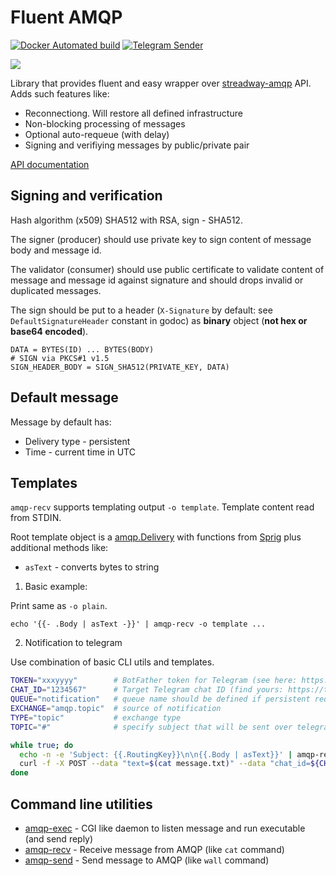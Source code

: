 # Fluent AMQP

[![Docker Automated build](https://img.shields.io/docker/build/reddec/fluent-amqp.svg)](https://hub.docker.com/r/reddec/fluent-amqp/)
[![Telegram Sender](https://img.shields.io/docker/automated/reddec/fluent-amqp-telegram-sender.svg)](https://hub.docker.com/r/reddec/fluent-amqp-telegram-sender/)


[![](https://godoc.org/github.com/reddec/fluent-amqp?status.svg)](https://godoc.org/github.com/reddec/fluent-amqp)

Library that provides fluent and easy wrapper over [streadway-amqp](https://github.com/streadway/amqp) API.
Adds such features like:

- Reconnectiong. Will restore all defined infrastructure
- Non-blocking processing of messages
- Optional auto-requeue (with delay)
- Signing and verifiying messages by public/private pair

[API documentation](https://godoc.org/github.com/reddec/fluent-amqp)

## Signing and verification

Hash algorithm (x509) SHA512 with RSA, sign - SHA512.

The signer (producer) should use private key to sign content of message body and message id.

The validator (consumer) should use public certificate to validate content of message and message id against signature and should drops invalid or duplicated messages.

The sign should be put to a header (`X-Signature` by default: see `DefaultSignatureHeader` constant in godoc) as __binary__ object (**not hex or base64 encoded**).

```
DATA = BYTES(ID) ... BYTES(BODY)
# SIGN via PKCS#1 v1.5
SIGN_HEADER_BODY = SIGN_SHA512(PRIVATE_KEY, DATA)
```


## Default message

Message by default has:

* Delivery type - persistent
* Time - current time in UTC


## Templates



`amqp-recv` supports templating output `-o template`. Template content read from STDIN.

Root template object is a [amqp.Delivery](https://github.com/streadway/amqp/blob/dcfad599551a8042d2e1971a496f31624a7f4738/delivery.go#L28) with functions
from [Sprig](http://masterminds.github.io/sprig/) plus additional methods like:

* `asText` - converts bytes to string


1. Basic example:


Print same as `-o plain`.

```
echo '{{- .Body | asText -}}' | amqp-recv -o template ...
```

2. Notification to telegram

Use combination of basic CLI utils and templates.

```bash
TOKEN="xxxyyyy"        # BotFather token for Telegram (see here: https://t.me/BotFather)
CHAT_ID="1234567"      # Target Telegram chat ID (find yours: https://t.me/MyTelegramID_bot)
QUEUE="notification"   # queue name should be defined if persistent required
EXCHANGE="amqp.topic"  # source of notification
TYPE="topic"           # exchange type
TOPIC="#"              # specify subject that will be sent over telegram (# - everything)

while true; do
  echo -n -e 'Subject: {{.RoutingKey}}\n\n{{.Body | asText}}' | amqp-recv -o template -Q $QUEUE -e $EXCHANGE -k $TYPE "$TOPIC" > message.txt
  curl -f -X POST --data "text=$(cat message.txt)" --data "chat_id=${CHAT_ID}" "https://api.telegram.org/bot${TOKEN}/sendMessage" || exit 1
done
```


## Command line utilities

* [amqp-exec](cmd/amqp-exec) - CGI like daemon to listen message and run executable (and send reply)
* [amqp-recv](cmd/amqp-recv) - Receive message from AMQP (like `cat` command)
* [amqp-send](cmd/amqp-send) - Send message to AMQP (like `wall` command)